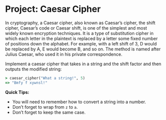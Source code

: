 # Project: Caesar Cipher

In cryptography, a Caesar cipher, also known as Caesar’s cipher, the shift cipher, Caesar’s code or Caesar shift, is one of the simplest and most widely known encryption techniques. It is a type of substitution cipher in which each letter in the plaintext is replaced by a letter some fixed number of positions down the alphabet. For example, with a left shift of 3, D would be replaced by A, E would become B, and so on. The method is named after Julius Caesar, who used it in his private correspondence.

Implement a caesar cipher that takes in a string and the shift factor and then outputs the modified string:

```ruby
> caesar_cipher("What a string!", 5)
=> "Bmfy f xywnsl!"
```

**Quick Tips:**

- You will need to remember how to convert a string into a number.
- Don’t forget to wrap from `z` to `a`.
- Don’t forget to keep the same case.
